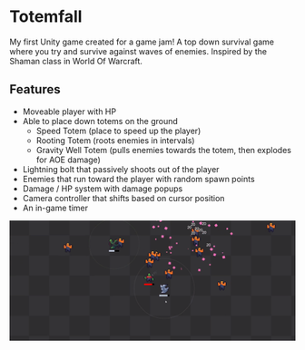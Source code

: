 # Totemfall

My first Unity game created for a game jam! A top down survival game where you try and survive against waves of enemies. Inspired by the Shaman class in World Of Warcraft.

## Features
- Moveable player with HP
- Able to place down totems on the ground
  - Speed Totem (place to speed up the player)
  - Rooting Totem (roots enemies in intervals)
  - Gravity Well Totem (pulls enemies towards the totem, then explodes for AOE damage)
- Lightning bolt that passively shoots out of the player
- Enemies that run toward the player with random spawn points
- Damage / HP system with damage popups
- Camera controller that shifts based on cursor position 
- An in-game timer

![alt text](https://github.com/ImVispo/Totemfall/blob/master/totemfall_screenshot.png?raw=true)
